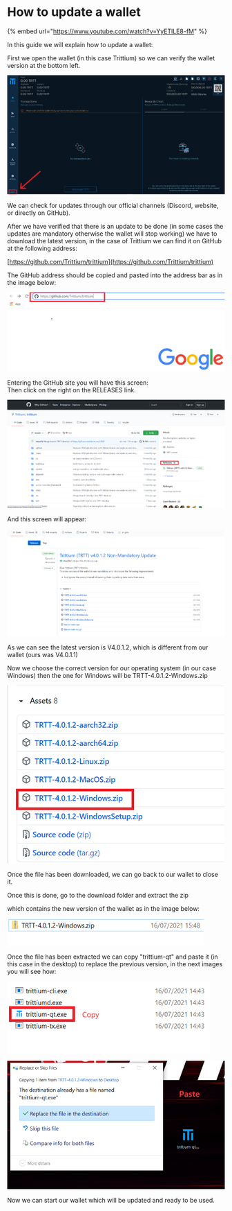 # How to update a wallet

{% embed url="https://www.youtube.com/watch?v=YyETlLE8-fM" %}



In this guide we will explain how to update a wallet:

First we open the wallet \(in this case Trittium\) so we can verify the wallet version at the bottom left.

![](../.gitbook/assets/0.png)

We can check for updates through our official channels \(Discord, website, or directly on GitHub\).

After we have verified that there is an update to be done \(in some cases the updates are mandatory otherwise the wallet will stop working\) we have to download the latest version, in the case of Trittium we can find it on GitHub at the following address:

[https://github.com/Trittium/trittium](https://github.com/Trittium/trittium)

The GitHub address should be copied and pasted into the address bar as in the image below:

![](../.gitbook/assets/1%20%283%29.png)

Entering the GitHub site you will have this screen:  
Then click on the right on the RELEASES link.

![](../.gitbook/assets/2%20%282%29.png)

And this screen will appear:

![](../.gitbook/assets/3%20%289%29.png)

As we can see the latest version is V4.0.1.2, which is different from our wallet \(ours was V4.0.1.1\)

Now we choose the correct version for our operating system \(in our case Windows\) then the one for Windows will be TRTT-4.0.1.2-Windows.zip

![](../.gitbook/assets/4%20%281%29.png)

Once the file has been downloaded, we can go back to our wallet to close it.

Once this is done, go to the download folder and extract the zip

which contains the new version of the wallet as in the image below:

![](../.gitbook/assets/5%20%288%29.png)

Once the file has been extracted we can copy "trittium-qt" and paste it \(in this case in the desktop\) to replace the previous version, in the next images you will see how:

![](../.gitbook/assets/6%20%287%29.png)

![](../.gitbook/assets/7%20%286%29.png)

  
Now we can start our wallet which will be updated and ready to be used.

